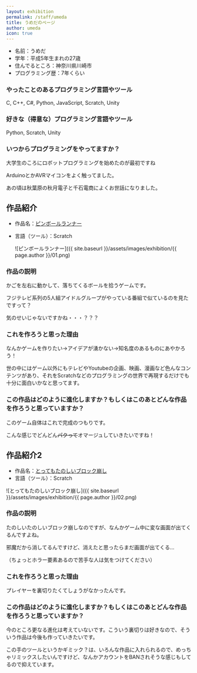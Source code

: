```yaml
---
layout: exhibition
permalink: /staff/umeda
title: うめだのページ
author: umeda
icon: true
---
```

- 名前：うめだ
- 学年：平成5年生まれの27歳
- 住んでるところ：神奈川県川崎市
- プログラミング歴：7年くらい

### やったことのあるプログラミング言語やツール

C, C++, C#, Python, JavaScript, Scratch, Unity

### 好きな（得意な）プログラミング言語やツール

Python, Scratch, Unity

### いつからプログラミングをやってますか？

大学生のころにロボットプログラミングを始めたのが最初ですね

ArduinoとかAVRマイコンをよく触ってました。

あの頃は秋葉原の秋月電子と千石電商によくお世話になりました。

## 作品紹介

- 作品名：[ピンボールランナー](https://scratch.mit.edu/projects/417067531/)
- 言語（ツール）：Scratch

    ![ピンボールランナー]({{ site.baseurl }}/assets/images/exhibition/{{ page.author }}/01.png)

### 作品の説明

かごを左右に動かして、落ちてくるボールを拾うゲームです。

フジテレビ系列の5人組アイドルグループがやっている番組で似ているのを見たですって？

気のせいじゃないですかね・・・？？？

### これを作ろうと思った理由

なんかゲームを作りたい→アイデアが湧かない→知名度のあるものにあやかろう！

世の中にはゲーム以外にもテレビやYoutubeの企画、映画、漫画など色んなコンテンツがあり、それをScratchなどのプログラミングの世界で再現するだけでも十分に面白いかなと思ってます。

### この作品はどのように進化しますか？もしくはこのあとどんな作品を作ろうと思っていますか？

このゲーム自体はこれで完成のつもりです。

こんな感じでどんどん~~パクって~~オマージュしていきたいですね！

## 作品紹介2

- 作品名：[とってもたのしいブロック崩し](https://scratch.mit.edu/projects/520731268/)
- 言語（ツール）：Scratch

![とってもたのしいブロック崩し]({{ site.baseurl }}/assets/images/exhibition/{{ page.author }}/02.png)

### 作品の説明

たのしいたのしいブロック崩しなのですが、なんかゲーム中に変な画面が出てくるんですよね。

邪魔だから消してるんですけど、消えたと思ったらまだ画面が出てくる...

（ちょっとホラー要素あるので苦手な人は気をつけてください）

### これを作ろうと思った理由

プレイヤーを裏切りたくてしょうがなかったんです。

### この作品はどのように進化しますか？もしくはこのあとどんな作品を作ろうと思っていますか？

今のところ更なる進化は考えていないです。こういう裏切りは好きなので、そういう作品は今後も作っていきたいです。

この手のツールというかギミック？は、いろんな作品に入れられるので、めっちゃリミックスしたいんですけど、なんかアカウントをBANされそうな感じもしてるので抑えています。
